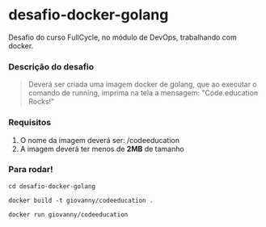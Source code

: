 # desafio-docker-golang
Desafio do curso FullCycle, no módulo de DevOps, trabalhando com docker.

### Descrição do desafio
> Deverá ser criada uma imagem docker de golang, que ao executar o comando de running, imprima na tela a mensagem: "Code.education Rocks!"

### Requisitos
1. O nome da imagem deverá ser: <seu-user>/codeeducation
2. A imagem deverá ter menos de __2MB__ de tamanho
  
### Para rodar!
`
cd desafio-docker-golang
`

`
docker build -t giovanny/codeeducation .
`

`
docker run giovanny/codeeducation
`
